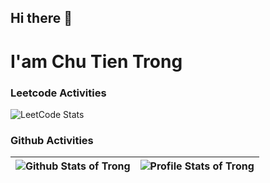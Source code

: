 ## Hi there 👋
# I'am Chu Tien Trong

### Leetcode Activities

![LeetCode Stats](https://leetcard.jacoblin.cool/chutientrong?theme=light&font=Open%20Sans&ext=heatmap)

### Github Activities

| ![Github Stats of Trong](https://github-readme-stats.vercel.app/api?username=chutientrong&show_icons=true&theme=buefy)  | ![Profile Stats of Trong](https://github-readme-stats.vercel.app/api/top-langs/?username=chutientrong&layout=compact&hide=html&theme=buefy) |
| :-------------: | :-------------: |


